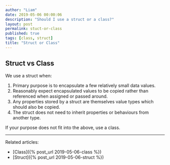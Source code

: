 ```yaml
---
author: "Liam"
date: 2019-05-06 00:00:06
description: "Should I use a struct or a class?"
layout: post
permalink: stuct-or-class
published: true
tags: [class, struct]
title: "Struct or Class"
---
```


## Struct vs Class

We use a struct when:
1. Primary purpose is to encapsulate a few relatively small data values.
2. Reasonably expect encapsulated values to be copied rather than referenced when assigned or passed around.
3. Any properties stored by a struct are themselves value types which should also be copied.
4. The struct does not need to inherit properties or behaviours from another type.

If your purpose does not fit into the above, use a class.

---

Related articles:
- [Class]({% post_url 2019-05-06-class %})
- [Struct]({% post_url 2019-05-06-struct %})
